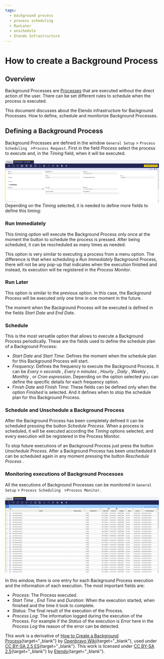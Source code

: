 ```yaml
---
tags: 
  - background process
  - process scheduling
  - RunLater
  - unschedule
  - Etendo Infrastructure
---
```


  
#  How to create a Background Process

##  Overview

Background Processes are [Processes](../../../developer-guide/etendo-classic/concepts/Processes.md) that are executed without the direct
action of the user. There can be set different rules to schedule when the
process is executed.

This document discusses about the Etendo infrastructure for Background
Processes. How to define, schedule and monitorize Background Processes.

##  Defining a Background Process

Background Processes are defined in the window `General Setup` > `Process Scheduling ` >`Process Request`. First in the field *Process* select
the process to execute and, in the *Timing* field, when it will be executed.

![](../../../assets/developer-guide/etendo-classic/how-to-guides/How_to_create_a_Background_Process-0.png)
Depending on the *Timing* selected, it is needed to define more fields to
define this timing:

###  Run Immediately

This timing option will execute the Background Process only once at the moment
the button to schedule the process is pressed. After being scheduled, it
can be rescheduled as many times as needed.

This option is very similar to executing a process from a menu option. The
difference is that when scheduling a _Run Immediately_ Background Process,
there will not be any pop-up that indicates when the execution finished and
instead, its execution  will be registered in the *Process Monitor*.

### Run Later

This option is similar to the previous option. In this case, the Background
Process will be executed only one time in one moment in the future.

The moment when the Background Process will be executed is defined in the
fields *Start Date* and *End Date*.

###  Schedule

This is the most versatile option that allows to execute a Background Process
periodically. These are the fields used to define the schedule plan of a
Background Process:

  * *Start Date* and *Start Time*: Defines the moment when the schedule plan for this Background Process will start. 
  * *Frequency*: Defines the frequency to execute the Background Process. It can be *Every n seconds* , *Every n minutes* , *Hourly* , *Daily* , *Weekly* , *Monthly* , or *Cron expression*. Depending on the option selected you can define the specific details for each frequency option. 
  * *Finish Date* and *Finish Time*: These fields can be defined only when the option *Finished* is selected. And it defines when to stop the schedule plan for this Background Process. 

###  Schedule and Unschedule a Background Process

After the Background Process has been completely defined it can be scheduled
pressing the button *Schedule Process*. When a process is scheduled, it
will be executed according the *Timing* options selected, and every
execution will be registered in the Process Monitor.

To stop future executions of an Background Process just press the button
*Unschedule Process*. After a Background Process has been unscheduled it
can be scheduled again in any moment pressing the button *Reschedule
Process* .

###  Monitoring executions of Background Processes

All the executions of Background Processes can be monitored in `General Setup` > `Process Scheduling ` >`Process Monitor`.

![](../../../assets/developer-guide/etendo-classic/how-to-guides/How_to_create_a_Background_Process-1.png)


In this window, there is one entry for each Background Process execution and
the information of each execution. The most important fields are:

  * *Process*: The Process executed. 
  * *Start Time* , *End Time* and *Duration*: When the execution started, when finished and the time it took to complete. 
  * *Status*: The final result of the execution of the Process. 
  * *Process Log*: The information logged during the execution of the Process. For example if the *Status* of the execution is _Error_ here in the *Process Log* the reason of the error can be detected. 


This work is a derivative of [How to Create a Background Process](http://wiki.openbravo.com/wiki/How_to_create_a_Background_Process){target="\_blank"} by [Openbravo Wiki](http://wiki.openbravo.com/wiki/Welcome_to_Openbravo){target="\_blank"}, used under [CC BY-SA 2.5 ES](https://creativecommons.org/licenses/by-sa/2.5/es/){target="\_blank"}. This work is licensed under [CC BY-SA 2.5](https://creativecommons.org/licenses/by-sa/2.5/){target="\_blank"} by [Etendo](https://etendo.software){target="\_blank"}.


